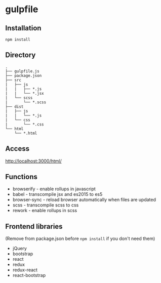 # gulpfile

## Installation
    npm install
 
## Directory
    .  
    ├── gulpfile.js
    ├── package.json  
    ├── src  
    |   ├── js
    |   |   ├── *.js
    |   |   └── *.jsx  
    |   └── scss  
    |       └── *.scss  
    ├── dist  
    |   ├── js  
    |   |   └── *.js  
    |   └── css  
    |       └── *.css  
    └── html  
        └── *.html  

## Access
  [http://localhost:3000/html/](http://localhost:3000/html/)
  
## Functions
* browserify - enable rollups in javascript
* babel - transcompile jsx and es2015 to es5
* browser-sync - reload browser automatically when files are updated
* scss - transcompile scss to css
* rework - enable rollups in scss

## Frontend libraries
(Remove from package.json before `npm install` if you don't need them)
* jQuery
* bootstrap
* react
* redux
* redux-react
* react-bootstrap

